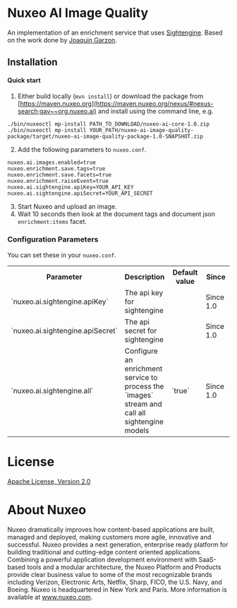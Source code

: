 # Nuxeo AI Image Quality
An implementation of an enrichment service that uses [Sightengine](https://sightengine.com/). Based on the work done by [Joaquin Garzon](https://github.com/joaquinNX).

## Installation
#### Quick start
1. Either build locally (`mvn install`) or download the package from [https://maven.nuxeo.org](https://maven.nuxeo.org/nexus/#nexus-search;gav~~org.nuxeo.ai)
and install using the command line, e.g.
```
./bin/nuxeoctl mp-install PATH_TO_DOWNLOAD/nuxeo-ai-core-1.0.zip
./bin/nuxeoctl mp-install YOUR_PATH/nuxeo-ai-image-quality-package/target/nuxeo-ai-image-quality-package-1.0-SNAPSHOT.zip
```

2. Add the following parameters to `nuxeo.conf`.
```
nuxeo.ai.images.enabled=true
nuxeo.enrichment.save.tags=true
nuxeo.enrichment.save.facets=true
nuxeo.enrichment.raiseEvent=true
nuxeo.ai.sightengine.apiKey=YOUR_API_KEY
nuxeo.ai.sightengine.apiSecret=YOUR_API_SECRET
```

3. Start Nuxeo and upload an image.  
4. Wait 10 seconds then look at the document tags and document json `enrichment:items` facet.
### Configuration Parameters
You can set these in your `nuxeo.conf`.
<div class="table-scroll">
<table class="hover">
<tbody>
<tr>
<th width="250" colspan="1">Parameter</th>
<th colspan="1">Description</th>
<th width="250" colspan="1">Default value</th>
<th width="150" colspan="1">Since</th>
</tr>
<tr>
<td colspan="1">`nuxeo.ai.sightengine.apiKey`</td>
<td colspan="1">The api key for sightengine</td>
<td colspan="1"></td>
<td colspan="1">Since 1.0</td>
</tr>
<tr>
<td colspan="1">`nuxeo.ai.sightengine.apiSecret`</td>
<td colspan="1">The api secret for sightengine</td>
<td colspan="1"></td>
<td colspan="1">Since 1.0</td>
</tr>
<tr>
<td colspan="1">`nuxeo.ai.sightengine.all`</td>
<td colspan="1">Configure an enrichment service to process the `images` stream and call all sightengine models</td>
<td colspan="1">`true`</td>
<td colspan="1">Since 1.0</td>
</tr>
</tbody>
</table>
</div>


# License
[Apache License, Version 2.0](http://www.apache.org/licenses/LICENSE-2.0.html)

# About Nuxeo

Nuxeo dramatically improves how content-based applications are built, managed and deployed, making customers more agile, innovative and successful. Nuxeo provides a next generation, enterprise ready platform for building traditional and cutting-edge content oriented applications. Combining a powerful application development environment with SaaS-based tools and a modular architecture, the Nuxeo Platform and Products provide clear business value to some of the most recognizable brands including Verizon, Electronic Arts, Netflix, Sharp, FICO, the U.S. Navy, and Boeing. Nuxeo is headquartered in New York and Paris. More information is available at www.nuxeo.com.
